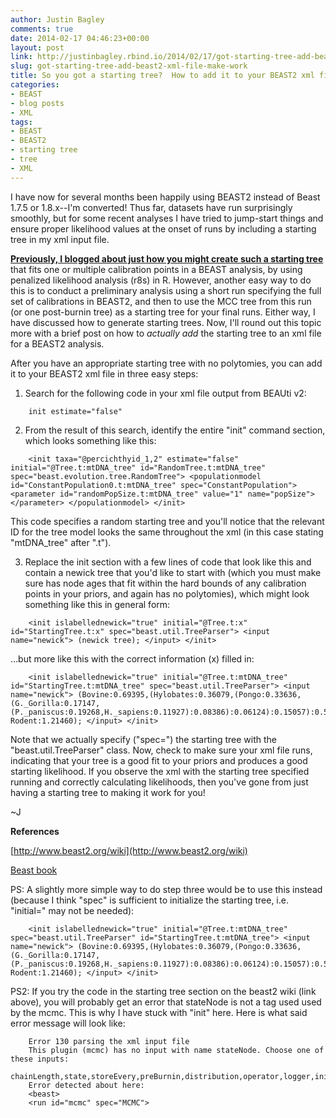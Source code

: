 ```yaml
---
author: Justin Bagley
comments: true
date: 2014-02-17 04:46:23+00:00
layout: post
link: http://justinbagley.rbind.io/2014/02/17/got-starting-tree-add-beast2-xml-file-make-work/
slug: got-starting-tree-add-beast2-xml-file-make-work
title: So you got a starting tree?  How to add it to your BEAST2 xml file and make it work for you
categories:
- BEAST
- blog posts
- XML
tags:
- BEAST
- BEAST2
- starting tree
- tree
- XML
---
```


I have now for several months been happily using BEAST2 instead of Beast 1.7.5 or 1.8.x--I'm converted!  Thus far, datasets have run surprisingly smoothly, but for some recent analyses I have tried to jump-start things and ensure proper likelihood values at the onset of runs by including a starting tree in my xml input file.

[**Previously, I blogged about just how you might create such a starting tree**](http://justinbagley.rbind.io/2013/10/10/off-to-a-good-start-how-to-generate-starting-trees-for-beast-or-beast-analyses-using-r/) that fits one or multiple calibration points in a BEAST analysis, by using penalized likelihood analysis (r8s) in R.  However, another easy way to do this is to conduct a preliminary analysis using a short run specifying the full set of calibrations in BEAST2, and then to use the MCC tree from this run (or one post-burnin tree) as a starting tree for your final runs.  Either way, I have discussed how to generate starting trees.  Now, I'll round out this topic more with a brief post on how to _actually add_ the starting tree to an xml file for a BEAST2 analysis.

After you have an appropriate starting tree with no polytomies, you can add it to your BEAST2 xml file in three easy steps:

1. Search for the following code in your xml file output from BEAUti v2:

```
    init estimate="false" 
```

2. From the result of this search, identify the entire "init" command section, which looks something like this:

```
    <init taxa="@percichthyid_1,2" estimate="false" initial="@Tree.t:mtDNA_tree" id="RandomTree.t:mtDNA_tree" spec="beast.evolution.tree.RandomTree"> <populationmodel id="ConstantPopulation0.t:mtDNA_tree" spec="ConstantPopulation"> <parameter id="randomPopSize.t:mtDNA_tree" value="1" name="popSize"></parameter> </populationmodel> </init>
```

This code specifies a random starting tree and you'll notice that the relevant ID for the tree model looks the same throughout the xml (in this case stating "mtDNA_tree" after ".t").

3. Replace the init section with a few lines of code that look like this and contain a newick tree that you'd like to start with (which you must make sure has node ages that fit within the hard bounds of any calibration points in your priors, and again has no polytomies), which might look something like this in general form:

```
    <init islabellednewick="true" initial="@Tree.t:x" id="StartingTree.t:x" spec="beast.util.TreeParser"> <input name="newick"> (newick tree); </input> </init>
```

…but more like this with the correct information (x) filled in:

```
    <init islabellednewick="true" initial="@Tree.t:mtDNA_tree" id="StartingTree.t:mtDNA_tree" spec="beast.util.TreeParser"> <input name="newick"> (Bovine:0.69395,(Hylobates:0.36079,(Pongo:0.33636,(G._Gorilla:0.17147, (P._paniscus:0.19268,H._sapiens:0.11927):0.08386):0.06124):0.15057):0.54939, Rodent:1.21460); </input> </init> 
```

Note that we actually specify ("spec=") the starting tree with the "beast.util.TreeParser" class.  Now, check to make sure your xml file runs, indicating that your tree is a good fit to your priors and produces a good starting likelihood.  If you observe the xml with the starting tree specified running and correctly calculating likelihoods, then you've gone from just having a starting tree to making it work for you!

~J


**References**

[http://www.beast2.org/wiki](http://www.beast2.org/wiki)

[Beast book](http://beast2.org/book.html)

PS: A slightly more simple way to do step three would be to use this instead (because I think "spec" is sufficient to initialize the starting tree, i.e. "initial=" may not be needed):
    
```
    <init islabellednewick="true" initial="@Tree.t:mtDNA_tree" spec="beast.util.TreeParser" id="StartingTree.t:mtDNA_tree"> <input name="newick"> (Bovine:0.69395,(Hylobates:0.36079,(Pongo:0.33636,(G._Gorilla:0.17147, (P._paniscus:0.19268,H._sapiens:0.11927):0.08386):0.06124):0.15057):0.54939, Rodent:1.21460); </input> </init> 
```

PS2: If you try the code in the starting tree section on the beast2 wiki (link above), you will probably get an error that stateNode is not a tag used used by the mcmc.  This is why I have stuck with "init" here.  Here is what said error message will look like:

```
    Error 130 parsing the xml input file 
    This plugin (mcmc) has no input with name stateNode. Choose one of these inputs:
    chainLength,state,storeEvery,preBurnin,distribution,operator,logger,init,sampleFromPrior,operatorschedule 
    Error detected about here: 
    <beast> 
    <run id="mcmc" spec="MCMC">
```
